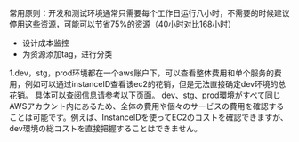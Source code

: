 常用原则：开发和测试环境通常只需要每个工作日运行八小时，不需要的时候建议停用这些资源，可能可以节省75%的资源（40小时对比168小时）
- 设计成本监控
- 为资源添加tag，进行分类

1.dev，stg，prod环境都在一个aws账户下，可以查看整体费用和单个服务的费用，例如可以通过instanceID查看该ec2的花销，但是无法直接确定dev环境的总花销。
具体可以查阅信息请参考以下页面。
dev、stg、prod環境がすべて同じAWSアカウント内にあるため、全体の費用や個々のサービスの費用を確認することは可能です。例えば、InstanceIDを使ってEC2のコストを確認できますが、dev環境の総コストを直接把握することはできません。